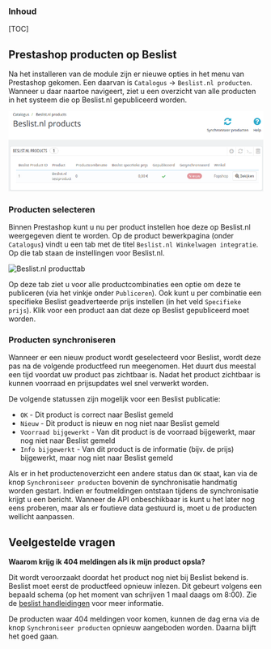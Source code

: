### Inhoud
[TOC]

## Prestashop producten op Beslist
Na het installeren van de module zijn er nieuwe opties in het menu van Prestashop gekomen. Een daarvan is `Catalogus` -> `Beslist.nl producten`. Wanneer u daar naartoe navigeert, ziet u een overzicht van alle producten in het systeem die op Beslist.nl gepubliceerd worden.

![Beslist.nl producten](overview_products.png)

### Producten selecteren
Binnen Prestashop kunt u nu per product instellen hoe deze op Beslist.nl weergegeven dient te worden. Op de product bewerkpagina (onder `Catalogus`) vindt u een tab met de titel `Beslist.nl Winkelwagen integratie`. Op die tab staan de instellingen voor Beslist.nl.

![Beslist.nl producttab](overview_producttab.png)

Op deze tab ziet u voor alle productcombinaties een optie om deze te publiceren (via het vinkje onder `Publiceren`). Ook kunt u per combinatie een specifieke Beslist geadverteerde prijs instellen (in het veld `Specifieke prijs`). Klik voor een product aan dat deze op Beslist gepubliceerd moet worden.

### Producten synchroniseren
Wanneer er een nieuw product wordt geselecteerd voor Beslist, wordt deze pas na de volgende productfeed run meegenomen. Het duurt dus meestal een tijd voordat uw product pas zichtbaar is. Nadat het product zichtbaar is kunnen voorraad en prijsupdates wel snel verwerkt worden.

De volgende statussen zijn mogelijk voor een Beslist publicatie:

* `OK` - Dit product is correct naar Beslist gemeld
* `Nieuw` - Dit product is nieuw en nog niet naar Beslist gemeld
* `Voorraad bijgewerkt` - Van dit product is de voorraad bijgewerkt, maar nog niet naar Beslist gemeld
* `Info bijgewerkt` - Van dit product is de informatie (bijv. de prijs) bijgewerkt, maar nog niet naar Beslist gemeld

Als er in het productenoverzicht een andere status dan `OK` staat, kan via de knop `Synchroniseer producten` bovenin de synchronisatie handmatig worden gestart. Indien er foutmeldingen ontstaan tijdens de synchronisatie krijgt u een bericht. Wanneer de API onbeschikbaar is kunt u het later nog eens proberen, maar als er foutieve data gestuurd is, moet u de producten wellicht aanpassen.

## Veelgestelde vragen

**Waarom krijg ik 404 meldingen als ik mijn product opsla?**

Dit wordt veroorzaakt doordat het product nog niet bij Beslist bekend is. Beslist moet eerst de productfeed opnieuw inlezen. Dit gebeurt volgens een bepaald schema (op het moment van schrijven 1 maal daags om 8:00). Zie de [beslist handleidingen](https://cl.beslist.nl/pdf/Productfeed-handleiding%20voor%20Pro%20Shops%20NL.pdf) voor meer informatie.

De producten waar 404 meldingen voor komen, kunnen de dag erna via de knop `Synchroniseer producten` opnieuw aangeboden worden. Daarna blijft het goed gaan.
